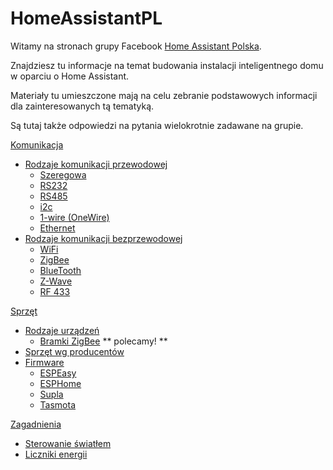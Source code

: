 # HomeAssistantPL
Witamy na stronach grupy Facebook [Home Assistant Polska](https://www.facebook.com/groups/homeassistantpolska).

Znajdziesz tu informacje na temat budowania instalacji inteligentnego domu w oparciu o Home Assistant.

Materiały tu umieszczone mają na celu zebranie podstawowych informacji dla zainteresowanych tą tematyką.

Są tutaj także odpowiedzi na pytania wielokrotnie zadawane na grupie.

[Komunikacja](komunikacja/index.md)
* [Rodzaje komunikacji przewodowej](komunikacja/Rodzaje%20komunikacji%20przewodowej.md)
	* [Szeregowa](komunikacja/Szeregowa.md)
	* [RS232](komunikacja/RS232.md)
	* [RS485](komunikacja/RS485.md)
	* [i2c](komunikacja/i2c.md)
	* [1-wire (OneWire)](komunikacja/1-wire%20(OneWire).md)
	* [Ethernet](komunikacja/Ethernet.md)
* [Rodzaje komunikacji bezprzewodowej](komunikacja/Rodzaje%20komunikacji%20bezprzewodowej.md)
	* [WiFi](komunikacja/WiFi.md)
	* [ZigBee](komunikacja/ZigBee.md)
	* [BlueTooth](komunikacja/BlueTooth.md)
	* [Z-Wave](komunikacja/Z-Wave.md)
	* [RF 433](komunikacja/RF%20433.md)

[Sprzęt](sprzęt/index.md)
* [Rodzaje urządzeń](sprzęt/rodzaje/index.md)
	* [Bramki ZigBee](sprzęt/rodzaje/Bramki%20ZigBee.md) ** polecamy! **
* [Sprzęt wg producentów](sprzęt/producenci/index.md)
* [Firmware](sprzęt/firmware/index.md)
	* [ESPEasy](sprzęt/firmware/ESPEasy.md)
	* [ESPHome](sprzęt/firmware/ESPHome.md)
	* [Supla](sprzęt/firmware/Supla.md)
	* [Tasmota](sprzęt/firmware/Tasmota.md)

[Zagadnienia](zagadnienia/index.md)
* [Sterowanie światłem](zagadnienia/Sterowanie%20światłem.md)
* [Liczniki energii](zagadnienia/Liczniki%20energii.md)